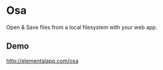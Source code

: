 # Osa

Open &amp; Save files from a local filesystem with your web app.

## Demo

http://elementalapp.com/osa